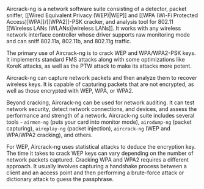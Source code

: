 Aircrack-ng is a network software suite consisting of a detector, packet sniffer, [[Wired Equivalent Privacy (WEP)|WEP]] and [[WPA (Wi-Fi Protected Access)|WPA]]/[[WPA2]]-PSK cracker, and analysis tool for 802.11 [[Wireless LANs (WLANs)|wireless LANs]]. It works with any wireless network interface controller whose driver supports raw monitoring mode and can sniff 802.11a, 802.11b, and 802.11g traffic.

The primary use of Aircrack-ng is to crack WEP and WPA/WPA2-PSK keys. It implements standard FMS attacks along with some optimizations like KoreK attacks, as well as the PTW attack to make its attacks more potent.

Aircrack-ng can capture network packets and then analyze them to recover wireless keys. It is capable of capturing packets that are not encrypted, as well as those encrypted with WEP, WPA, or WPA2.

Beyond cracking, Aircrack-ng can be used for network auditing. It can test network security, detect network connections, and devices, and assess the performance and strength of a network. Aircrack-ng suite includes several tools - `airmon-ng` (puts your card into monitor mode), `airodump-ng` (packet capturing), `aireplay-ng` (packet injection), `aircrack-ng` (WEP and WPA/WPA2 cracking), and others.

For WEP, Aircrack-ng uses statistical attacks to deduce the encryption key. The time it takes to crack WEP keys can vary depending on the number of network packets captured. Cracking WPA and WPA2 requires a different approach. It usually involves capturing a handshake process between a client and an access point and then performing a brute-force attack or dictionary attack to guess the passphrase.

